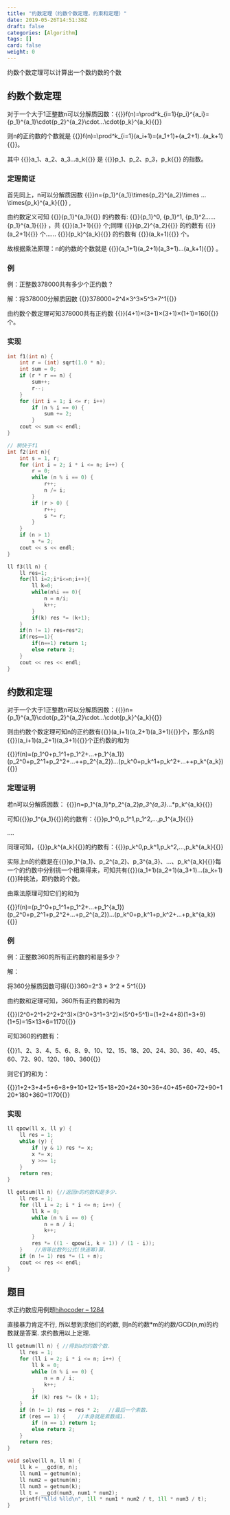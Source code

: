 ```yaml
---
title: "约数定理（约数个数定理，约束和定理）"
date: 2019-05-26T14:51:38Z
draft: false
categories: [Algorithm]
tags: []
card: false
weight: 0
---
```


约数个数定理可以计算出一个数约数的个数

<!--more-->


## 约数个数定理
对于一个大于1正整数n可以分解质因数：{{<latex>}}f(n)=\prod^k_{i=1}{p_i}^{a_i}={p_1}^{a_1}\cdot{p_2}^{a_2}\cdot...\cdot{p_k}^{a_k}{{</latex>}}

则n的正约数的个数就是 {{<latex>}}f(n)=\prod^k_{i=1}(a_i+1)=(a_1+1)+(a_2+1)..(a_k+1){{</latex>}}。

其中 {{<latex>}}a_1、a_2、a_3...a_k{{</latex>}} 是 {{<latex>}}p_1、p_2、p_3，p_k{{</latex>}} 的指数。

### 定理简证

首先同上，n可以分解质因数 {{<latex>}}n={p_1}^{a_1}\times{p_2}^{a_2}\times ... \times{p_k}^{a_k}{{</latex>}} ,

由约数定义可知 {{<latex>}}{p_1}^{a_1}{{</latex>}} 的约数有: {{<latex>}}{p_1}^0, {p_1}^1, {p_1}^2......{p_1}^{a_1}{{</latex>}} ，共 {{<latex>}}(a_1+1){{</latex>}} 个;同理 {{<latex>}}{p_2}^{a_2}{{</latex>}} 的约数有 {{<latex>}}(a_2+1){{</latex>}} 个...... {{<latex>}}{p_k}^{a_k}{{</latex>}} 的约数有 {{<latex>}}(a_k+1){{</latex>}} 个。

故根据乘法原理：n的约数的个数就是 {{<latex>}}(a_1+1)(a_2+1)(a_3+1)…(a_k+1){{</latex>}} 。

### 例
例：正整数378000共有多少个正约数？

解：将378000分解质因数 {{<latex>}}378000=2^4×3^3×5^3×7^1{{</latex>}}

由约数个数定理可知378000共有正约数 {{<latex>}}(4+1)×(3+1)×(3+1)×(1+1)=160{{</latex>}} 个。

### 实现

```cpp
int f1(int n) {
    int r = (int) sqrt(1.0 * n);
    int sum = 0;
    if (r * r == n) {
        sum++;
        r--;
    }
    for (int i = 1; i <= r; i++)
        if (n % i == 0) {
            sum += 2;
        }
    cout << sum << endl;
}

// 稍快于f1
int f2(int n){
    int s = 1, r;
    for (int i = 2; i * i <= n; i++) {
        r = 0;
        while (n % i == 0) {
            r++;
            n /= i;
        }
        if (r > 0) {
            r++;
            s *= r;
        }
    }
    if (n > 1)
        s *= 2;
    cout << s << endl;
}

ll f3(ll n) {
    ll res=1;
    for(ll i=2;i*i<=n;i++){
        ll k=0;
        while(n%i == 0){
            n = n/i;
            k++;
        }
        if(k) res *= (k+1);
    }
    if(n != 1) res=res*2;
    if(res==1){
        if(n==1) return 1;
        else return 2;
    }
    cout << res << endl;
}
```


## 约数和定理

对于一个大于1正整数n可以分解质因数：{{<latex>}}n={p_1}^{a_1}\cdot{p_2}^{a_2}\cdot...\cdot{p_k}^{a_k}{{</latex>}}

则由约数个数定理可知n的正约数有{{<latex>}}(a_i+1)(a_2+1)(a_3+1){{</latex>}}个，那么n的{{<latex>}}(a_i+1)(a_2+1)(a_3+1){{</latex>}}个正约数的和为

{{<latex>}}f(n)=(p_1^0+p_1^1+p_1^2+...+p_1^{a_1})(p_2^0+p_2^1+p_2^2+...++p_2^{a_2})...(p_k^0+p_k^1+p_k^2+...++p_k^{a_k}){{</latex>}}

### 定理证明

若n可以分解质因数： {{<latex>}}n=p_1^{a_1}*p_2^{a_2}*p_3^{a_3}*...*p_k^{a_k}{{</latex>}}

可知{{<latex>}}p_1^{a_1}{{</latex>}}的约数有：{{<latex>}}p_1^0,p_1^1,p_1^2,...,p_1^{a_1}{{</latex>}}

....

同理可知，{{<latex>}}p_k^{a_k}{{</latex>}}的约数有：{{<latex>}}p_k^0,p_k^1,p_k^2,...,p_k^{a_k}{{</latex>}}

实际上n的约数是在{{<latex>}}p_1^{a_1}、p_2^{a_2}、p_3^{a_3}、...、p_k^{a_k}{{</latex>}}每一个的约数中分别挑一个相乘得来，可知共有{{<latex>}}(a_1+1)(a_2+1)(a_3+1)...(a_k+1){{</latex>}}种挑法，即约数的个数。

由乘法原理可知它们的和为

{{<latex>}}f(n)=(p_1^0+p_1^1+p_1^2+...+p_1^{a_1})(p_2^0+p_2^1+p_2^2+...+p_2^{a_2})...(p_k^0+p_k^1+p_k^2+...+p_k^{a_k}){{</latex>}}

### 例

例：正整数360的所有正约数的和是多少？

解：

将360分解质因数可得{{<latex>}}360=2^3 * 3^2 * 5^1{{</latex>}}

由约数和定理可知，360所有正约数的和为

{{<latex>}}(2^0+2^1+2^2+2^3)×(3^0+3^1+3^2)×(5^0+5^1)=(1+2+4+8)(1+3+9)(1+5)=15×13×6=1170{{</latex>}}

可知360的约数有：

{{<latex>}}1、2、3、4、5、6、8、9、10、12、15、18、20、24、30、36、40、45、60、72、90、120、180、360{{</latex>}}

则它们的和为：

{{<latex>}}1+2+3+4+5+6+8+9+10+12+15+18+20+24+30+36+40+45+60+72+90+120+180+360=1170{{</latex>}}

### 实现

```cpp
ll qpow(ll x, ll y) {
    ll res = 1;
    while (y) {
        if (y & 1) res *= x;
        x *= x;
        y >>= 1;
    }
    return res;
}

ll getsum(ll n) {//返回n的约数和是多少.
    ll res = 1;
    for (ll i = 2; i * i <= n; i++) {
        ll k = 0;
        while (n % i == 0) {
            n = n / i;
            k++;
        }
        res *= ((1 - qpow(i, k + 1)) / (1 - i));
    }    //用等比数列公式(快速幂)算.
    if (n != 1) res *= (1 + n);
    cout << res << endl;
}
```


## 题目

求正约数应用例题[hihocoder – 1284](http://hihocoder.com/problemset/problem/1284)

直接暴力肯定不行, 所以想到求他们的约数, 则n的约数*m的约数/GCD(n,m)的约数就是答案. 求约数用以上定理. 

```cpp
ll getnum(ll n) { //得到a的约数个数.
    ll res = 1;
    for (ll i = 2; i * i <= n; i++) {
        ll k = 0;
        while (n % i == 0) {
            n = n / i;
            k++;
        }
        if (k) res *= (k + 1);
    }
    if (n != 1) res = res * 2;   //最后一个素数.
    if (res == 1) {    //本身就是素数或1.
        if (n == 1) return 1;
        else return 2;
    }
    return res;
}

void solve(ll n, ll m) {
    ll k = __gcd(m, n);
    ll num1 = getnum(n);
    ll num2 = getnum(m);
    ll num3 = getnum(k);
    ll t = __gcd(num3, num1 * num2);
    printf("%lld %lld\n", 1ll * num1 * num2 / t, 1ll * num3 / t);
}
```

